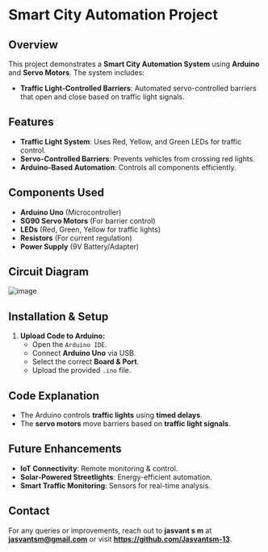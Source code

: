 # Smart City Automation Project

## Overview
This project demonstrates a **Smart City Automation System** using **Arduino** and **Servo Motors**. The system includes:
- **Traffic Light-Controlled Barriers**: Automated servo-controlled barriers that open and close based on traffic light signals.

## Features
- **Traffic Light System**: Uses Red, Yellow, and Green LEDs for traffic control.
- **Servo-Controlled Barriers**: Prevents vehicles from crossing red lights.
- **Arduino-Based Automation**: Controls all components efficiently.

## Components Used
- **Arduino Uno** (Microcontroller)
- **SG90 Servo Motors** (For barrier control)
- **LEDs** (Red, Green, Yellow for traffic lights)
- **Resistors** (For current regulation)
- **Power Supply** (9V Battery/Adapter)

## Circuit Diagram

![image](https://github.com/user-attachments/assets/5f6b00d0-3287-4519-8771-e756cd19f539)

## Installation & Setup
1. **Upload Code to Arduino:**
   - Open the `Arduino IDE`.
   - Connect **Arduino Uno** via USB.
   - Select the correct **Board & Port**.
   - Upload the provided `.ino` file.

## Code Explanation
- The Arduino controls **traffic lights** using **timed delays**.
- The **servo motors** move barriers based on **traffic light signals**.

## Future Enhancements
- **IoT Connectivity**: Remote monitoring & control.
- **Solar-Powered Streetlights**: Energy-efficient automation.
- **Smart Traffic Monitoring**: Sensors for real-time analysis.
  
## Contact
For any queries or improvements, reach out to **jasvant s m** at **jasvantsm@gmail.com** or visit **https://github.com/Jasvantsm-13**.
